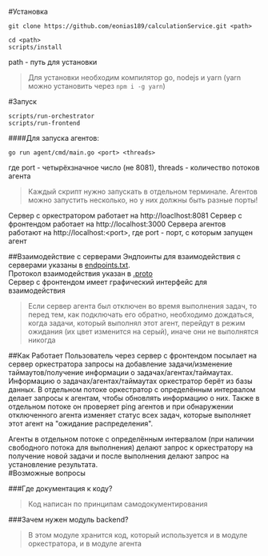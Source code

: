 #Установка

```
git clone https://github.com/eonias189/calculationService.git <path>

cd <path>
scripts/install
```
path - путь для установки

>Для установки необходим компилятор go, nodejs и yarn (yarn можно установить через `npm i -g yarn`)

#Запуск

```
scripts/run-orchestrator
scripts/run-frontend
```

####Для запуска агентов:
```
go run agent/cmd/main.go <port> <threads>
```

где port - четырёхзначное число (не 8081), threads - количество потоков агента

>Каждый скрипт нужно запускать в отдельном терминале. Агентов можно запустить несколько, но у них должны быть разные порты!

Сервер с оркестратором работает на http://loaclhost:8081
Сервер с фронтендом работает на http://localhost:3000
Сервера агентов работают на http://localhost:\<port\>, где port - порт, с которым запущен агент


##Взаимодействие с серверами
Эндпоинты для взаимодействия с серверами указаны в [endpoints.txt](https://github.com/eonias189/calculationService/blob/main/endpoints.txt).</br>
Протокол взаимодействия указан в [.proto](https://github.com/eonias189/calculationService/blob/main/.proto)</br>
Сервер с фронтендом имеет графический интерфейс для взаимодействия

>Если сервер агента был отключен во время выполнения задач, то перед тем, как подключать его обратно, необходимо дождаться, когда задачи, который выполнял этот агент, перейдут в режим ожидания (их цвет изменится на серый), иначе они не выполнятся никогда

##Как Работает
Пользователь через сервер с фронтендом посылает на сервер оркестратора запросы на добавление задачи/изменение таймаутов/получение информации о задачах/агентах/таймаутах.</br>
Информацию о задачах/агентах/таймаутах оркестратор берёт из базы данных. В отдельном потоке оркестратор с определённым интервалом делает запросы к агентам, чтобы обновлять информацию о них. Также в отдельном потоке он проверяет ping агентов и при обнаружении отключенного агента изменяет статус всех задач, которые выполняет этот агент на "ожидание распределения".</br>

Агенты в отдельном потоке с определённым интервалом (при наличии свободного потока для выполнения) делают запрос к оркестратору на получение новой задачи и после выполнения делают запрос на установление результата.
</br>
#Возможные вопросы

###Где документация к коду?
>Код написан по принципам самодокументирования

###Зачем нужен модуль backend?
>В этом модуле хранится код, который используется и в модуле оркестратора, и в модуле агента